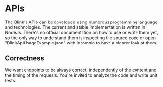 # APIs

The Blink's APIs can be developed using numerous programming language and technologies. The current and stable implementation is written in NodeJs. 
There's no official documentation on how to use or write them yet, so the only way to understand them is inspecting the source code or open "BlinkApiUsageExample.json" with Insomnia to have a clearer look at them.

## Correctness
We want endpoints to be always correct, independently of the content and the timing of the requests. You're invited to analyze the code and write unit tests.

